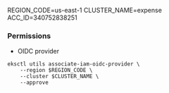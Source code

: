 REGION_CODE=us-east-1
CLUSTER_NAME=expense
ACC_ID=340752838251

### Permissions

* OIDC provider
```
eksctl utils associate-iam-oidc-provider \
    --region $REGION_CODE \
    --cluster $CLUSTER_NAME \
    --approve
```